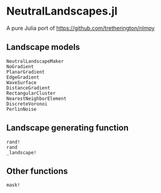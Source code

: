 # NeutralLandscapes.jl

A pure Julia port of https://github.com/tretherington/nlmpy

## Landscape models

```@docs
NeutralLandscapeMaker
NoGradient
PlanarGradient
EdgeGradient
WaveSurface
DistanceGradient
RectangularCluster
NearestNeighborElement
DiscreteVoronoi
PerlinNoise
```

## Landscape generating function

```@docs
rand!
rand
_landscape!
```

## Other functions

```@docs
mask!
```
